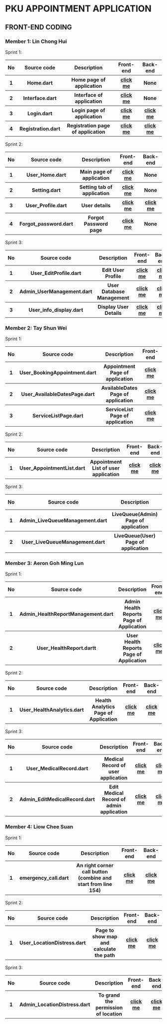 # PKU APPOINTMENT APPLICATION

## FRONT-END CODING 
### Member 1: Lin Chong Hui
Sprint 1:
<table>

<tr>
<th> No
<th> Source code
<th> Description
<th> Front-end
<th> Back-end
</tr>

<tr>
<th> 1
<th> Home.dart
<th> Home page of application
<th><a href="lib/page/User_Home.dart">click me</a>
<th> None
</tr>

<tr>
<th> 2
<th> Interface.dart
<th> Interface of application
<th><a href="lib/page/Interface.dart">click me</a>
<th> None
</tr>

<tr>
<th> 3
<th> Login.dart
<th> Login page of application
<th><a href="lib/page/login.dart">click me</a>
<th><a href="lib/back-end/firebase_Login.dart">click me</a>
</tr>

<tr>
<th> 4
<th> Registration.dart
<th> Registration page of application
<th><a href="lib/page/Registration.dart">click me</a>
<th><a href="lib/back-end/firebase_Registration.dart">click me</a>
</tr>
</table>

Sprint 2:
<table>

<tr>
<th> No
<th> Source code
<th> Description
<th> Front-end
<th> Back-end
</tr>

<tr>
<th> 1
<th> User_Home.dart
<th> Main page of application
<th><a href="lib/page/User_Home.dart">click me</a>
<th> None
</tr>

<tr>
<th> 2
<th> Setting.dart
<th> Setting tab of application
<th><a href="lib/page/User_Setting.dart">click me</a>
<th> None
</tr>

<tr>
<th> 3
<th> User_Profile.dart
<th> User details
<th><a href="lib/page/User_Profile.dart">click me</a>
<th><a href="lib/back-end/firebase_Profile.dart">click me</a>
</tr>

<tr>
<th> 4
<th> Forgot_password.dart
<th> Forgot Password page
<th><a href="lib/page/Forgot_password.dart">click me</a>
<th>None
</tr>
</table>

Sprint 3:
<table>

<tr>
<th> No
<th> Source code
<th> Description
<th> Front-end
<th> Back-end
</tr>

<tr>
<th> 1
<th> User_EditProfile.dart
<th> Edit User Profile
<th><a href="lib/page/User_EditProfile.dart">click me</a>
<th><a href="lib/back-end/firebase_EditProfile.dart">click me</a>
</tr>

<tr>
<th> 2
<th> Admin_UserManagement.dart
<th> User Database Management 
<th><a href="lib/page/Admin_UserManagement.dart">click me</a>
<th><a href="lib/back-end/firebase_EditProfile.dart">click me</a>
</tr>

<tr>
<th> 3
<th> User_info_display.dart
<th> Display User Details 
<th><a href="lib/page/User_info_display.dart">click me</a>
<th><a href="lib/page/User_info_display.dart">click me</a>
</tr>

</table>

### Member 2: Tay Shun Wei
Sprint 1:
<table>

<tr>
<th> No
<th> Source code
<th> Description
<th> Front-end
<th> Back-end
</tr>

<tr>
<th> 1
<th> User_BookingAppointment.dart
<th> Appointment Page of application
<th><a href="lib/page/User_BookingAppoitnment.dart">click me</a>
<th><a href="lib/back-end/firebase_BookingAppointment.dart">click me</a>
</tr>

<tr>
<th> 2
<th> User_AvailableDatesPage.dart
<th> AvailableDates Page of application
<th><a href="lib/page/User_AvailabDate.dart">click me</a>
<th><a href="lib/back-end/firebase_AvailableDate.dart">click me</a>
</tr>

<tr>
<th> 3
<th> ServiceListPage.dart
<th> ServiceList Page of application
<th><a href="lib/page/User_ServiceList.dart">click me</a>
<th><a href="lib/back-end/firebase_ServiceList.dart">click me</a>
</tr>
</table>

Sprint 2:
<table>

<tr>
<th> No
<th> Source code
<th> Description
<th> Front-end
<th> Back-end
</tr>

<tr>
<th> 1
<th> User_AppointmentList.dart
<th> Appointment List of user application
<th><a href="lib/page/User_AppointmentList.dart">click me</a>
<th><a href="lib/back-end/firebase_AppointmentList.dart">click me</a>
</tr>
</table>

Sprint 3:
<table>

<tr>
<th> No
<th> Source code
<th> Description
<th> Front-end
<th> Back-end
</tr>

<tr>
<th> 1
<th> Admin_LiveQueueManagement.dart
<th> LiveQueue(Admin) Page of application
<th><a href=lib/page/Admin_LiveQueueManagement.dart>click me</a>
<th><a href=lib/back-end/firebase_AdminUpdateQueue.dart>click me</a>
</tr>

<tr>
<th> 2
<th> User_LiveQueueManagement.dart
<th> LiveQueue(User) Page of application
<th><a href=lib/page/User_LiveQueue_user.dart>click me</a>
<th><a href=lib/back-end/firebase_UserLiveQueue.dart>click me</a>
</tr>

</table>

### Member 3: Aeron Goh Ming Lun
Sprint 1:
<table>

<tr>
<th> No
<th> Source code
<th> Description
<th> Front-end
<th> Back-end
</tr>

<tr>
<th> 1
<th> Admin_HealthReportManagement.dart
<th> Admin Health Reports Page of Application
<th><a href="lib/page/Admin_HealthReportManagement.dart">click me</a>
<th><a href="lib/back-end/firebase_HealthReport.dart">click me</a>
</tr>


<tr>
<th> 2
<th> User_HealthReport.dartt
<th> User Health Reports Page of Application
<th><a href="lib/page/User_HealthReport.dart">click me</a>
<th><a href="lib/back-end/firebase_HealthReport.dart">click me</a>
</tr>

</table>

Sprint 2:
<table>

<tr>
<th> No
<th> Source code
<th> Description
<th> Front-end
<th> Back-end
</tr>

<tr>
<th> 1
<th> User_HealthAnalytics.dart
<th> Health Analytics Page of Application
<th><a href="lib/page/User_HealthAnalytics.dart">click me</a>
<th><a href="lib/back-end/firebase_HealthAnalytics.dart">click me</a>
</tr>
</table>

Sprint 3:
<table>

<tr>
<th> No
<th> Source code
<th> Description
<th> Front-end
<th> Back-end
</tr>

<tr>
<th> 1
<th> User_MedicalRecord.dart
<th> Medical Record of user application
<th><a href="lib/page/User_MedicalRecord.dart">click me</a>
<th><a href="lib/back-end/firebase_MedicalRecord.dart">click me</a>
</tr>

<tr>
<th> 2
<th> Admin_EditMedicalRecord.dart
<th> Edit Medical Record of admin application
<th><a href="lib/page/Admin_EditMedicalRecord.dart">click me</a>
<th><a href="lib/back-end/firebase_MedicalRecord.dart">click me</a>
</tr>

</table>

### Member 4: Liow Chee Suan
Sprint 1:
<table>

<tr>
<th> No
<th> Source code
<th> Description
<th> Front-end
<th> Back-end
</tr>

<tr>
<th> 1
<th> emergency_call.dart
<th> An right corner call button (combine and start from line 154)
<th><a href="lib/page/User_Home.dart">click me</a>
<th><a href="lib/back-end/firebase_ReadNumber.dart">click me</a>
</tr>
</table>

Sprint 2:
<table>
<tr>
<th> No
<th> Source code
<th> Description
<th> Front-end
<th> Back-end
</tr>

<tr>
<th> 1
<th> User_LocationDistress.dart
<th> Page to show map and calculate the path
<th><a href="lib/page/User_LocationDistress.dart">click me</a>
<th><a href="lib/back-end/firebase_RouteService.dart">click me</a>
</tr>

</table>

Sprint 3:
<table>

<tr>
<th> No
<th> Source code
<th> Description
<th> Front-end
<th> Back-end
</tr>

<tr>
<th> 1
<th> Admin_LocationDistress.dart
<th> To grand the permission of location
<th><a href="lib/page/Admin_LocationDistress.dart">click me</a>
<th><a href="lib/back-end/firebase_RouteService.dart">click me</a>
</tr>

</table>
